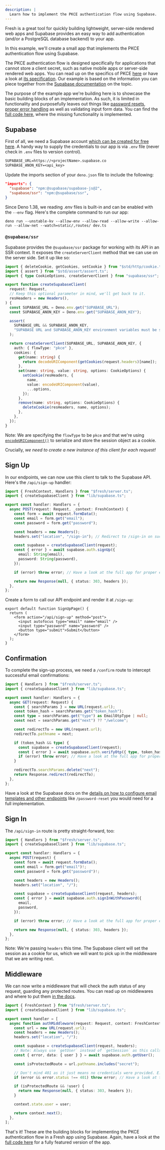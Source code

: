 ```yaml
---
description: |
  Learn how to implement the PKCE authentication flow using Supabase.
---
```


Fresh is a great tool for quickly building lightweight, server-side rendered web
apps and Supabase provides an easy way to add authentication (and/or a
PostgreSQL database backend) to your app.

In this example, we'll create a small app that implements the PKCE
authentication flow using Supabase.

The PKCE authentication flow is designed specifically for applications that
cannot store a client secret, such as native mobile apps or server-side rendered
web apps. You can read up on the specifics of PKCE
[here](https://auth0.com/docs/get-started/authentication-and-authorization-flow/authorization-code-flow-with-pkce)
or have a look at
[its specification](https://datatracker.ietf.org/doc/html/rfc7636). Our example
is based on the information you can piece together from the
[Supabase documentation](https://supabase.com/docs/guides/auth/server-side/oauth-with-pkce-flow-for-ssr)
on the topic.

The purpose of the example app we're building here is to showcase the basic
building blocks of an implementation. As such, it is limited in functionality
and purposefully leaves out things like
[password resets](https://supabase.com/docs/guides/auth/server-side/email-based-auth-with-pkce-flow-for-ssr),
[proper error handling](https://fresh.deno.dev/docs/concepts/error-pages) as
well as validating input form data. You can find the
[full code here](https://github.com/morlinbrot/supa-fresh-pkce), where the
missing functionality is implemented.

## Supabase

First of all, we need a Supabase account
[which can be created for free here](https://supabase.com/). A handy way to
supply the credentials to our app is via `.env` file (never check in `.env`
files to version control).

```txt .env.example
SUPABASE_URL=https://<projectName>.supabase.co
SUPABASE_ANON_KEY=<api_key>
```

Update the imports section of your `deno.json` file to include the following:

```json deno.json
"imports": {
  "supabase": "npm:@supabase/supabase-js@2",
  "supabase/ssr": "npm:@supabase/ssr",
}
```

Since Deno 1.38, we reading .env files is built-in and can be enabled with the
`--env` flag. Here's the complete command to run our app:

```shell
deno run --unstable-kv --allow-env --allow-read --allow-write --allow-run --allow-net --watch=static/,routes/ dev.ts
```

### `@supabase/ssr`

Supabase provides the `@supabase/ssr` package for working with its API in an SSR
context. It exposes the `createServerClient` method that we can use on the
server side. Set it up like so:

```ts lib/supabase.ts
import { deleteCookie, getCookies, setCookie } from "$std/http/cookie.ts";
import { assert } from "$std/assert/assert.ts";
import { type CookieOptions, createServerClient } from "supabase/ssr";

export function createSupabaseClient(
  request: Request,
  // Keep this optional parameter in mind, we'll get back to it.
  resHeaders = new Headers(),
) {
  const SUPABASE_URL = Deno.env.get("SUPABASE_URL");
  const SUPABASE_ANON_KEY = Deno.env.get("SUPABASE_ANON_KEY");

  assert(
    SUPABASE_URL && SUPABASE_ANON_KEY,
    "SUPABASE URL and SUPABASE_ANON_KEY environment variables must be set.",
  );

  return createServerClient(SUPABASE_URL, SUPABASE_ANON_KEY, {
    auth: { flowType: "pkce" },
    cookies: {
      get(name: string) {
        return decodeURIComponent(getCookies(request.headers)[name]);
      },
      set(name: string, value: string, options: CookieOptions) {
        setCookie(resHeaders, {
          name,
          value: encodeURIComponent(value),
          ...options,
        });
      },
      remove(name: string, options: CookieOptions) {
        deleteCookie(resHeaders, name, options);
      },
    },
  });
}
```

Note: We are specifying the `flowType` to be `pkce` and that we're using
[`encodeURIComponent()`](https://developer.mozilla.org/en-US/docs/Web/JavaScript/Reference/Global_Objects/encodeURIComponent)
to serialize and store the session object as a cookie.

Crucially, _we need to create a new instance of this client for each request!_

## Sign Up

In our endpoints, we can now use this client to talk to the Supabase API. Here's
the `/api/sign-up` handler:

```ts routes/api/sign-up.ts
import { FreshContext, Handlers } from "$fresh/server.ts";
import { createSupabaseClient } from "lib/supabase.ts";

export const handler: Handlers = {
  async POST(request: Request, _context: FreshContext) {
    const form = await request.formData();
    const email = form.get("email");
    const password = form.get("password");

    const headers = new Headers();
    headers.set("location", "/sign-in"); // Redirect to /sign-in on success.

    const supabase = createSupabaseClient(request);
    const { error } = await supabase.auth.signUp({
      email: String(email),
      password: String(password),
    });

    if (error) throw error; // Have a look at the full app for proper error handling.

    return new Response(null, { status: 303, headers });
  },
};
```

Create a form to call our API endpoint and render it at `/sign-up`:

```tsx routes/sign-up.tsx
export default function SignUpPage() {
  return (
    <form action="/api/sign-up" method="post">
      <input autofocus type="email" name="email" />
      <input type="password" name="password" />
      <button type="submit">Submit</button>
    </form>
  );
}
```

## Confirmation

To complete the sign-up process, we need a `/confirm` route to intercept
successful email confirmations:

```ts routes/api/confirm.ts
import { Handlers } from "$fresh/server.ts";
import { createSupabaseClient } from "lib/supabase.ts";

export const handler: Handlers = {
  async GET(request: Request) {
    const { searchParams } = new URL(request.url);
    const token_hash = searchParams.get("token_hash");
    const type = searchParams.get("type") as EmailOtpType | null;
    const next = searchParams.get("next") ?? "/welcome";

    const redirectTo = new URL(request.url);
    redirectTo.pathname = next;

    if (token_hash && type) {
      const supabase = createSupabaseClient(request);
      const { error } = await supabase.auth.verifyOtp({ type, token_hash });
      if (error) throw error; // Have a look at the full app for proper error handling.
    }

    redirectTo.searchParams.delete("next");
    return Response.redirect(redirectTo);
  },
};
```

Have a look at the Supabase docs on the
[details on how to configure email templates and other endpoints](https://supabase.com/docs/guides/auth/server-side/email-based-auth-with-pkce-flow-for-ssr)
like `/password-reset` you would need for a full implementation.

## Sign In

The `/api/sign-in` route is pretty straight-forward, too:

```ts routes/api/sign-in.ts
import { Handlers } from "$fresh/server.ts";
import { createSupabaseClient } from "lib/supabase.ts";

export const handler: Handlers = {
  async POST(request) {
    const form = await request.formData();
    const email = form.get("email")!;
    const password = form.get("password")!;

    const headers = new Headers();
    headers.set("location", "/");

    const supabase = createSupabaseClient(request, headers);
    const { error } = await supabase.auth.signInWithPassword({
      email,
      password,
    });

    if (error) throw error; // Have a look at the full app for proper error handling.

    return new Response(null, { status: 303, headers });
  },
};
```

Note: We're passing `headers` this time. The Supabase client will set the
session as a cookie for us, which we will want to pick up in the middleware that
we are writing next.

## Middleware

We can now write a middleware that will check the auth status of any request,
guarding any protected routes. You can read up on middlewares and where to put
them [in the docs](https://fresh.deno.dev/docs/concepts/middleware).

```ts routes/_middleware.ts
import { FreshContext } from "$fresh/server.ts";
import { createSupabaseClient } from "lib/supabase.ts";

export const handler = [
  async function authMiddleware(request: Request, context: FreshContext) {
    const url = new URL(request.url);
    const headers = new Headers();
    headers.set("location", "/");

    const supabase = createSupabaseClient(request, headers);
    // Note: Always use `getUser` instead of `getSession` as this calls the Supabase API and revalidates the token.
    const { error, data: { user } } = await supabase.auth.getUser();

    const isProtectedRoute = url.pathname.includes("secret");

    // Don't mind 401 as it just means no credentials were provided. E.g. There was no session cookie.
    if (error && error.status !== 401) throw error; // Have a look at the full app for proper error handling.

    if (isProtectedRoute && !user) {
      return new Response(null, { status: 303, headers });
    }

    context.state.user = user;

    return context.next();
  },
];
```

That's it! These are the building blocks for implementing the PKCE
authentication flow in a Fresh app using Supabase. Again, have a look at the
[full code here](https://github.com/morlinbrot/supa-fresh-pkce) for a fully
featured version of the app.
